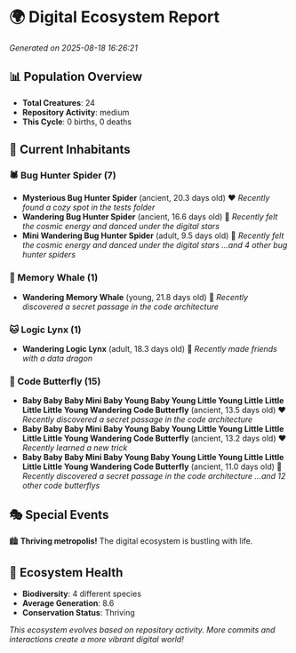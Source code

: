 # 🌍 Digital Ecosystem Report
*Generated on 2025-08-18 16:26:21*

## 📊 Population Overview
- **Total Creatures**: 24
- **Repository Activity**: medium
- **This Cycle**: 0 births, 0 deaths

## 👥 Current Inhabitants

### 🕷️ Bug Hunter Spider (7)
- **Mysterious Bug Hunter Spider** (ancient, 20.3 days old) ❤️
  *Recently found a cozy spot in the tests folder*
- **Wandering Bug Hunter Spider** (ancient, 16.6 days old) 💛
  *Recently felt the cosmic energy and danced under the digital stars*
- **Mini Wandering Bug Hunter Spider** (adult, 9.5 days old) 💚
  *Recently felt the cosmic energy and danced under the digital stars*
  *...and 4 other bug hunter spiders*

### 🐋 Memory Whale (1)
- **Wandering Memory Whale** (young, 21.8 days old) 💚
  *Recently discovered a secret passage in the code architecture*

### 🐱 Logic Lynx (1)
- **Wandering Logic Lynx** (adult, 18.3 days old) 💛
  *Recently made friends with a data dragon*

### 🦋 Code Butterfly (15)
- **Baby Baby Baby Mini Baby Young Baby Young Little Young Little Little Little Little Young Wandering Code Butterfly** (ancient, 13.5 days old) ❤️
  *Recently discovered a secret passage in the code architecture*
- **Baby Baby Baby Mini Baby Young Baby Young Little Young Little Little Little Little Young Wandering Code Butterfly** (ancient, 13.2 days old) ❤️
  *Recently learned a new trick*
- **Baby Baby Baby Mini Baby Young Baby Young Little Young Little Little Little Little Young Wandering Code Butterfly** (ancient, 11.0 days old) 💛
  *Recently discovered a secret passage in the code architecture*
  *...and 12 other code butterflys*

## 🎭 Special Events

🏙️ **Thriving metropolis!** The digital ecosystem is bustling with life.

## 🔬 Ecosystem Health
- **Biodiversity**: 4 different species
- **Average Generation**: 8.6
- **Conservation Status**: Thriving

*This ecosystem evolves based on repository activity. More commits and interactions create a more vibrant digital world!*